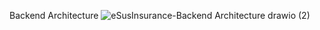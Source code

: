 Backend Architecture
![eSusInsurance-Backend Architecture drawio (2)](https://github.com/eSusFarm/eSusInsurers-API/assets/88090641/f8ca4c07-3d6a-485f-a94e-40211a70fec4)
